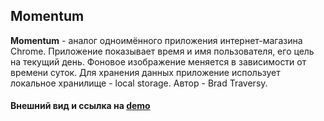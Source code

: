## Momentum

**Momentum** - аналог одноимённого приложения интернет-магазина Chrome. Приложение показывает время и имя пользователя, его цель на текущий день. Фоновое изображение меняется в зависимости от времени суток. Для хранения данных приложение использует локальное хранилище - local storage. Автор - Brad Traversy. 

#### Внешний вид и ссылка на [demo](https://kastrubait.github.io/momentum/momentum/)

